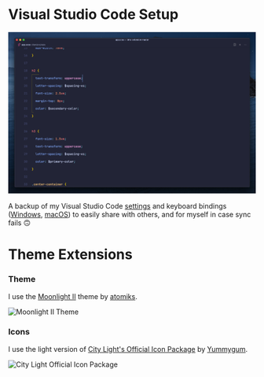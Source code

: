 # Visual Studio Code Setup
![Settings Preview](./preview.png)

A backup of my Visual Studio Code [settings](./settings.json) and keyboard bindings ([Windows](./keybindings/windows/keybindings.json), [macOS](./keybindings/macos/keybindings.json)) to easily share with others, and for myself in case sync fails 🙃

# Theme Extensions
### Theme
I use the [Moonlight II](https://github.com/atomiks/moonlight-vscode-theme) theme by [atomiks](https://github.com/atomiks).

![Moonlight II Theme](https://github.com/atomiks/moonlight-vscode-theme/raw/master/preview.png)

### Icons
I use the light version of [City Light's Official Icon Package](https://github.com/Yummygum/city-lights-icons-vsc) by [Yummygum](https://github.com/Yummygum).

![City Light Official Icon Package](https://raw.githubusercontent.com/yummygum/city-lights-icons-vsc/master/city-lights-icon-preview.gif)
